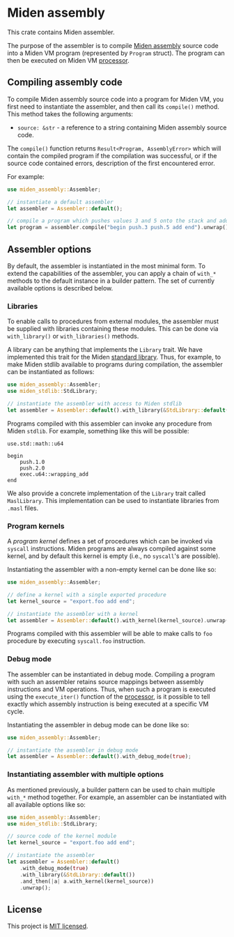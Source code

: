 # Miden assembly
This crate contains Miden assembler.

The purpose of the assembler is to compile [Miden assembly](https://0xpolygonmiden.github.io/miden-vm/user_docs/assembly/main.html) source code into a Miden VM program (represented by `Program` struct). The program can then be executed on Miden VM [processor](../processor).

## Compiling assembly code
To compile Miden assembly source code into a program for Miden VM, you first need to instantiate the assembler, and then call its `compile()` method. This method takes the following arguments:

* `source: &str` - a reference to a string containing Miden assembly source code.

The `compile()` function returns `Result<Program, AssemblyError>` which will contain the compiled program if the compilation was successful, or if the source code contained errors, description of the first encountered error.

For example:
```Rust
use miden_assembly::Assembler;

// instantiate a default assembler
let assembler = Assembler::default();

// compile a program which pushes values 3 and 5 onto the stack and adds them
let program = assembler.compile("begin push.3 push.5 add end").unwrap();
```

## Assembler options
By default, the assembler is instantiated in the most minimal form. To extend the capabilities of the assembler, you can apply a chain of `with_*` methods to the default instance in a builder pattern. The set of currently available options is described below.

### Libraries
To enable calls to procedures from external modules, the assembler must be supplied with libraries containing these modules. This can be done via `with_library()` or `with_libraries()` methods.

 A library can be anything that implements the `Library` trait. We have implemented this trait for the Miden [standard library](../stdlib). Thus, for example, to make Miden stdlib available to programs during compilation, the assembler can be instantiated as follows:

```Rust
use miden_assembly::Assembler;
use miden_stdlib::StdLibrary;

// instantiate the assembler with access to Miden stdlib
let assembler = Assembler::default().with_library(&StdLibrary::default()).unwrap();
```
Programs compiled with this assembler can invoke any procedure from Miden `stdlib`. For example, something like this will be possible:
```
use.std::math::u64

begin
    push.1.0
    push.2.0
    exec.u64::wrapping_add
end
```

We also provide a concrete implementation of the `Library` trait called `MaslLibrary`. This implementation can be used to instantiate libraries from `.masl` files.

### Program kernels
A *program kernel* defines a set of procedures which can be invoked via `syscall` instructions. Miden programs are always compiled against some kernel, and by default this kernel is empty (i.e., no `syscall`'s are possible).

Instantiating the assembler with a non-empty kernel can be done like so:
```Rust
use miden_assembly::Assembler;

// define a kernel with a single exported procedure
let kernel_source = "export.foo add end";

// instantiate the assembler with a kernel
let assembler = Assembler::default().with_kernel(kernel_source).unwrap();
```

Programs compiled with this assembler will be able to make calls to `foo` procedure by executing `syscall.foo` instruction.

### Debug mode
The assembler can be instantiated in debug mode. Compiling a program with such an assembler retains source mappings between assembly instructions and VM operations. Thus, when such a program is executed using the `execute_iter()` function of the [processor](../processor), is it possible to tell exactly which assembly instruction is being executed at a specific VM cycle.

Instantiating the assembler in debug mode can be done like so:
```Rust
use miden_assembly::Assembler;

// instantiate the assembler in debug mode
let assembler = Assembler::default().with_debug_mode(true);
```

### Instantiating assembler with multiple options
As mentioned previously, a builder pattern can be used to chain multiple `with_*` method together. For example, an assembler can be instantiated with all available options like so:

```Rust
use miden_assembly::Assembler;
use miden_stdlib::StdLibrary;

// source code of the kernel module
let kernel_source = "export.foo add end";

// instantiate the assembler
let assembler = Assembler::default()
    .with_debug_mode(true)
    .with_library(&StdLibrary::default())
    .and_then(|a| a.with_kernel(kernel_source))
    .unwrap();
```

## License
This project is [MIT licensed](../LICENSE).
